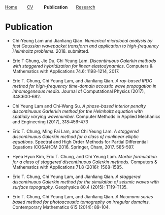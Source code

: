 [Home](index.md) &nbsp; &nbsp; &nbsp; &nbsp;[CV](cv.md) &nbsp; &nbsp; &nbsp; &nbsp; **Publication**&nbsp; &nbsp; &nbsp; &nbsp;[Research](research.md)

# Publication
* Chi-Yeung Lam and Jianliang Qian. *Numerical microlocal analysis by fast Gaussian wavepacket transform and application to high-frequency Helmholtz problems.* 2018. submitted.

* Eric T Chung, Jie Du, Chi Yeung Lam. *Discontinuous Galerkin methods with staggered hybridization for linear elastodynamics*. Computers & Mathematics with Applications 74.6: 1198-1214, 2017.

* Eric T. Chung, Chi Yeung Lam, and Jianliang Qian. *A ray-based IPDG method for high-frequency time-domain acoustic wave propagation in inhomogeneous media*. Journal of Computational Physics (2017), 348:600-682.

* Chi Yeung Lam and Chi-Wang Su. *A phase-based interior penalty discontinuous Garlerkin method for the Helmholtz equation with spatially varying wavenumber.* Computer Methods in Applied Mechanics and Engineering (2017), 318:456-473

* Eric T. Chung, Ming Fai Lam, and Chi Yeung Lam. *A staggered discontinuous Galerkin method for a class of nonlinear elliptic equations.* Spectral and High Order Methods for Partial Differential Equations ICOSAHOM 2016. Springer, Cham, 2017. 585-597.

* Hyea Hyun Kim, Eric T. Chung, and Chi Yeung Lam. *Mortar formulation for a class of staggered discontinuous Galerkin methods.* Computers & Mathematics with Applications 71.8 (2016): 1568-1585.

* Eric T. Chung, Chi Yeung Lam, and Jianliang Qian. *A staggered discontinuous Galerkin method for the simulation of seismic waves with surface topography.* Geophysics 80.4 (2015): T119-T135.

* Eric T. Chung, Chi Yeung Lam, and Jianliang Qian. *A Neumann series based method for photoacoustic tomography on irregular domains.* Contemporary Mathematics 615 (2014): 89-104.
